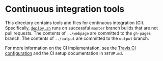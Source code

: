 # Continuous integration tools

This directory contains tools and files for continuous integration (CI).
Specifically, [`deploy.sh`](deploy.sh) runs on successful `master` branch builds that are not pull requests.
The contents of `../webpage` are committed to the `gh-pages` branch.
The contents of `../output` are committed to the `output` branch.

For more information on the CI implementation, see the [Travis CI configuration](../.travis.yml) and the CI setup documentation in `SETUP.md`.
